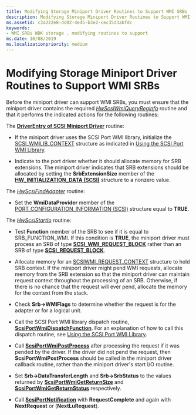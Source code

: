 ```yaml
---
title: Modifying Storage Miniport Driver Routines to Support WMI SRBs
description: Modifying Storage Miniport Driver Routines to Support WMI SRBs
ms.assetid: c3a222e8-dd02-4e45-b3e2-cec35d3abfdc
keywords:
- WMI SRBs WDK storage , modifying routines to support
ms.date: 10/08/2019
ms.localizationpriority: medium
---
```


# Modifying Storage Miniport Driver Routines to Support WMI SRBs

Before the miniport driver can support WMI SRBs, you must ensure that the miniport driver contains the required [*HwScsiWmiQueryReginfo*](https://docs.microsoft.com/windows-hardware/drivers/ddi/content/scsiwmi/nc-scsiwmi-pscsiwmi_query_reginfo) routine and that it performs the indicated actions for the following routines:

The [**DriverEntry of SCSI Miniport Driver**](driverentry-of-scsi-miniport-driver.md) routine:

- If the miniport driver uses the SCSI Port WMI library, initialize the [SCSI_WMILIB_CONTEXT](https://docs.microsoft.com/windows-hardware/drivers/ddi/content/scsiwmi/ns-scsiwmi-_scsiwmilib_context) structure as indicated in [Using the SCSI Port WMI Library](using-the-scsi-port-wmi-library.md).

- Indicate to the port driver whether it should allocate memory for SRB extensions. The miniport driver indicates that SRB extensions should be allocated by setting the **SrbExtensionSize** member of the [**HW_INITIALIZATION_DATA (SCSI)**](https://docs.microsoft.com/windows-hardware/drivers/ddi/content/srb/ns-srb-_hw_initialization_data) structure to a nonzero value.

The [*HwScsiFindAdapter*](https://docs.microsoft.com/previous-versions/windows/hardware/drivers/ff557300(v=vs.85)) routine:

- Set the **WmiDataProvider** member of the [PORT_CONFIGURATION_INFORMATION (SCSI)](https://docs.microsoft.com/windows-hardware/drivers/ddi/content/srb/ns-srb-_port_configuration_information) structure equal to **TRUE**.

The [*HwScsiStartIo*](https://docs.microsoft.com/previous-versions/windows/hardware/drivers/ff557323(v=vs.85)) routine:

- Test **Function** member of the SRB to see if it is equal to SRB_FUNCTION_WMI. If this condition is **TRUE**, the miniport driver must process an SRB of type [**SCSI_WMI_REQUEST_BLOCK**](https://docs.microsoft.com/windows-hardware/drivers/ddi/content/srb/ns-srb-_scsi_wmi_request_block) rather than an SRB of type [**SCSI_REQUEST_BLOCK**](https://docs.microsoft.com/windows-hardware/drivers/ddi/content/srb/ns-srb-_scsi_request_block).

- Allocate memory for an [SCSIWMI_REQUEST_CONTEXT](https://docs.microsoft.com/windows-hardware/drivers/ddi/content/scsiwmi/ns-scsiwmi-scsiwmi_request_context) structure to hold SRB context. If the miniport driver might pend WMI requests, allocate memory from the SRB extension so that the miniport driver can maintain request context throughout the processing of an SRB. Otherwise, if there is no chance that the request will ever pend, allocate the memory for the context from the stack.

- Check **Srb->WMIFlags** to determine whether the request is for the adapter or for a logical unit.

- Call the SCSI Port WMI library dispatch routine, [**ScsiPortWmiDispatchFunction**](https://docs.microsoft.com/windows-hardware/drivers/ddi/content/scsiwmi/nf-scsiwmi-scsiportwmidispatchfunction). For an explanation of how to call this dispatch routine, see [Using the SCSI Port WMI Library](using-the-scsi-port-wmi-library.md).

- Call [**ScsiPortWmiPostProcess**](https://docs.microsoft.com/windows-hardware/drivers/ddi/content/scsiwmi/nf-scsiwmi-scsiportwmipostprocess) after processing the request if it was pended by the driver. If the driver did not pend the request, then **ScsiPortWmiPostProcess** should be called in the miniport driver callback routine, rather than the miniport driver's start I/O routine.

- Set **Srb->DataTransferLength** and **Srb->SrbStatus** to the values returned by [**ScsiPortWmiGetReturnSize**](https://docs.microsoft.com/windows-hardware/drivers/ddi/content/scsiwmi/nf-scsiwmi-scsiportwmigetreturnsize) and [**ScsiPortWmiGetReturnStatus**](https://docs.microsoft.com/windows-hardware/drivers/ddi/content/scsiwmi/nf-scsiwmi-scsiportwmigetreturnstatus) respectively.

- Call [**ScsiPortNotification**](https://docs.microsoft.com/windows-hardware/drivers/ddi/content/srb/nf-srb-scsiportnotification) with **RequestComplete** and again with **NextRequest** or (**NextLuRequest**).
